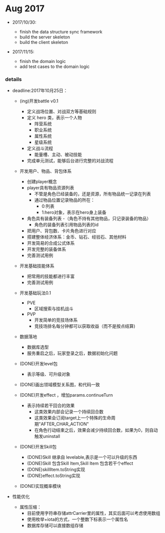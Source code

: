 # Aug 2017
- 2017/10/30:
    - finish the data structure sync framework
    - build the server skeleton
    - build the client skeleton

- 2017/11/15:
    - finish the domain logic
    - add test cases to the domain logic

### details

- deadline:2017年10月25日：

    - (ing)开发battle v0.1
        - 定义战场位置、对战双方等基础规则
        - 定义 hero 类，表示一个人物
            - 阵营系统
            - 职业系统
            - 属性系统
            - 星级系统
        - 定义战斗流程
            - 能量槽、主动、被动技能
        - 完成单元测试，能够后台进行完整的对战流程

    - 开发用户、物品、背包体系
        - 创建player概念
        - player具有物品资源列表
            - 不管是角色已经装备的，还是资源，所有物品统一记录在列表
            - 通过物品位置记录物品的所在：
                - 0:列表
                - 1:hero对象，表示在hero身上装备
        - 角色具有装备列表
            -（角色不持有其他物品，只记录装备的物品）
            - 角色的装备列表引用物品列表的id
        - 把用户、背包数、卡片角色进行对应
        - 搭建整体经济体系：金币、钻石、经验石、其他材料
        - 开发简易的合成公式体系
        - 开发完整的装备体系
        - 完善测试用例


    - 开发基础技能体系
        - 把常用的技能都进行丰富
        - 完善测试用例

    - 开发基础玩法0.1
        - PVE
            - 区域搜索与挂机战斗
        - PVP
            - 开发简单的竞技场体系
            - 竞技场排名每分钟都可以获取收益（而不是按点结算)


    - 数据落地
        - 数据库选型
        - 服务重启之后，玩家登录之后，数据初始化问题

    - (DONE)开发level包
        - 表示等级、可升级对象

    - (DONE)画出领域模型关系图，和代码一致
    - (DONE)开发effect ，增加params.continueTurn
        - 表示持续若干回合的效果
            - 这类效果内部会记录一个持续回合数
            - 这类效果会订阅target上一个特殊的生命周期"AFTER_CHAR_ACTION"
            - 在角色行动结束之后，效果会减少持续回合数，如果为0，则自动触发uninstall

    - (DONE)开发Skill包
        - (DONE)Skill 继承自 levelable,表示是一个可以升级的东西
        - (DONE)Skill 包含Skill Item,Skill Item 包含若干个effect
        - (DONE)skillItem.toString实现
        - (DONE)effect.toString实现
    - (DONE)实现概率模块


- 性能优化
    - 属性压缩：
        - 目前使用字符串存储attrCarrier里的属性，其实后面可以考虑使用数组
        - 使用枚举+iota的方式，一个整数下标表示一个属性名
        - 数据库存储可以直接数组存储